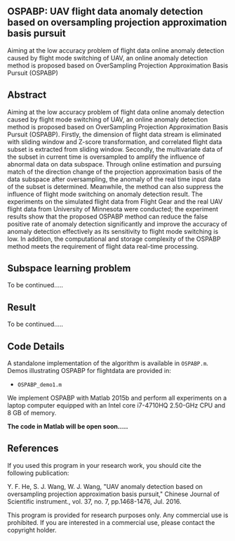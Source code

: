 ## OSPABP: UAV flight data anomaly detection based on oversampling projection approximation basis pursuit
Aiming at the low accuracy problem of flight data online anomaly detection caused by flight mode switching of UAV,  an online anomaly detection method is proposed based on OverSampling Projection Approximation Basis Pursuit (OSPABP)

## Abstract
Aiming at the low accuracy problem of flight data online anomaly detection caused by flight mode switching of UAV, an online anomaly detection method is proposed based on OverSampling Projection Approximation Basis Pursuit (OSPABP). Firstly, the dimension of flight data stream is eliminated with sliding window and Z-score transformation, and correlated flight data subset is extracted from sliding window. Secondly, the multivariate data of the subset in current time is oversampled to amplify the influence of abnormal data on data subspace. Through online estimation and pursuing match of the direction change of the projection approximation basis of the data subspace after oversampling, the anomaly of the real time input data of the subset is determined. Meanwhile, the method can also suppress the influence of flight mode switching on anomaly detection result. The experiments on the simulated flight data from Flight Gear and the real UAV flight data from University of Minnesota were conducted; the experiment results show that the proposed OSPABP method can reduce the false positive rate of anomaly detection significantly and improve the accuracy of anomaly detection effectively as its sensitivity to flight mode switching is low. In addition, the computational and storage complexity of the OSPABP method meets the requirement of flight data real-time processing.

## Subspace learning problem
To be continued.....

## Result
To be continued.....

## Code Details
A standalone implementation of the algorithm is available in `OSPABP.m`.
Demos illustrating OSPABP for flightdata are provided in:
* `OSPABP_demo1.m`

We implement OSPABP with Matlab 2015b and perform all experiments on a laptop computer equipped with an Intel core i7-4710HQ 2.50-GHz CPU and 8 GB of memory.

**The code in Matlab will be open soon.....**

## References
If you used this program in your research work, you should cite the following publication:

Y. F. He, S. J. Wang, W. J. Wang,  "UAV anomaly detection based on oversampling projection approximation basis pursuit,"
Chinese Journal of Scientific instrument., vol. 37, no. 7, pp.1468-1476, Jul. 2016.

This program is provided for research purposes only. Any commercial use is prohibited. If you are interested in a commercial use, please contact the copyright holder. 

